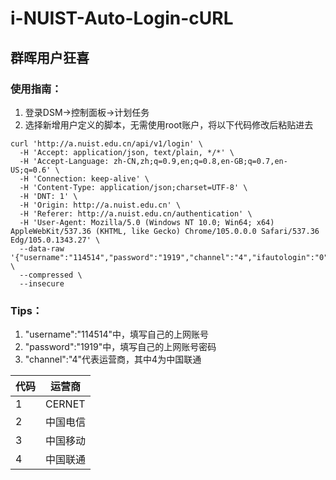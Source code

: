 # i-NUIST-Auto-Login-cURL  
## 群晖用户狂喜  
### 使用指南：  
1. 登录DSM->控制面板->计划任务  
2. 选择新增用户定义的脚本，无需使用root账户，将以下代码修改后粘贴进去  
```
curl 'http://a.nuist.edu.cn/api/v1/login' \
  -H 'Accept: application/json, text/plain, */*' \
  -H 'Accept-Language: zh-CN,zh;q=0.9,en;q=0.8,en-GB;q=0.7,en-US;q=0.6' \
  -H 'Connection: keep-alive' \
  -H 'Content-Type: application/json;charset=UTF-8' \
  -H 'DNT: 1' \
  -H 'Origin: http://a.nuist.edu.cn' \
  -H 'Referer: http://a.nuist.edu.cn/authentication' \
  -H 'User-Agent: Mozilla/5.0 (Windows NT 10.0; Win64; x64) AppleWebKit/537.36 (KHTML, like Gecko) Chrome/105.0.0.0 Safari/537.36 Edg/105.0.1343.27' \
  --data-raw '{"username":"114514","password":"1919","channel":"4","ifautologin":"0","pagesign":"secondauth","usripadd":"10.12.240.123"}' \
  --compressed \
  --insecure
  ```  
### Tips：  
1. "username":"114514"中，填写自己的上网账号  
2. "password":"1919"中，填写自己的上网账号密码  
3. "channel":"4"代表运营商，其中4为中国联通  

| 代码 | 运营商   |
|------|----------|
| 1    | CERNET   |
| 2    | 中国电信 |
| 3    | 中国移动 |
| 4    | 中国联通 |
